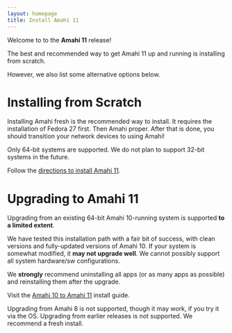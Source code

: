 ```yaml
---
layout: homepage
title: Install Amahi 11
---
```


Welcome to to the **Amahi 11** release!

The best and recommended way to get Amahi 11 up and running is installing from scratch.

However, we also list some alternative options below.

# Installing from Scratch

Installing Amahi fresh is the recommended way to install. It requires the installation of Fedora 27 first. Then Amahi proper. After that is done, you should transition your network devices to using Amahi!

Only 64-bit systems are supported. We do not plan to support 32-bit systems in the future.

Follow the [directions to install Amahi 11](https://wiki.amahi.org/index.php/Amahi_11_Install).

# Upgrading to Amahi 11

Upgrading from an existing 64-bit Amahi 10-running system is supported **to a limited extent**.

We have tested this installation path with a fair bit of success, with clean versions and fully-updated versions of Amahi 10. If your system is somewhat modified, it **may not upgrade well**. We cannot possibly support all system hardware/sw configurations.

We **strongly** recommend uninstalling all apps (or as many apps as possible) and reinstalling them after the upgrade.

Visit the [Amahi 10 to Amahi 11](https://wiki.amahi.org/index.php/Amahi_11_Upgrade) install guide.

Upgrading from Amahi 8 is not supported, though it may work, if you try it via the OS. Upgrading from earlier releases is not supported. We recommend a fresh install.
